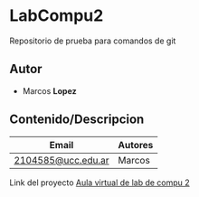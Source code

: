 # LabCompu2
Repositorio de prueba para comandos de git

## Autor
* Marcos **Lopez**

## Contenido/Descripcion

|Email | Autores|
|------|--------|
|2104585@ucc.edu.ar| Marcos|

Link del proyecto [Aula virtual de lab de compu 2](https://presencial.ucc.edu.ar/course/view.php?id=9253)
